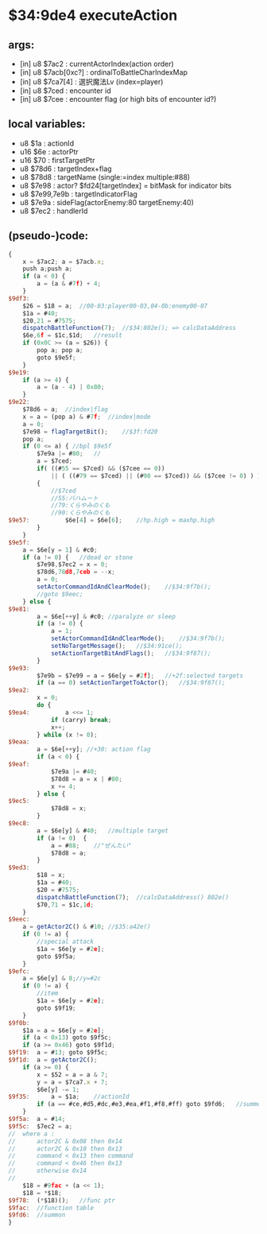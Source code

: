 ﻿
# $34:9de4 executeAction

<summary></summary>

## args:
+ [in] u8 $7ac2 : currentActorIndex(action order)
+ [in] u8 $7acb[0xc?] : ordinalToBattleCharIndexMap
+ [in] u8 $7ca7[4] : 選択魔法Lv (index=player)
+ [in] u8 $7ced : encounter id
+ [in] u8 $7cee : encounter flag (or high bits of encounter id?)
## local variables:
+ u8 $1a : actionId
+ u16 $6e : actorPtr
+ u16 $70 : firstTargetPtr
+ u8 $78d6 : targetIndex+flag
+ u8 $78d8 : targetName (single:=index multiple:#88)
+ u8 $7e98 : actor? $fd24[targetIndex] = bitMask for indicator bits
+ u8 $7e99,7e9b : targetIndicatorFlag
+ u8 $7e9a : sideFlag(actorEnemy:80 targetEnemy:40)
+ u8 $7ec2 : handlerId
## (pseudo-)code:
```js
{
	x = $7ac2; a = $7acb.x;
	push a;push a;
	if (a < 0) {
		a = (a & #7f) + 4;
	}
$9df3:
	$26 = $18 = a;	//00-03:player00-03,04-0b:enemy00-07
	$1a = #40;
	$20,21 = #7575;
	dispatchBattleFunction(7);	//$34:802e(); => calcDataAddress
	$6e,6f = $1c,$1d;	//result
	if (0x0C >= (a = $26)) {
		pop a; pop a;
		goto $9e5f;
	}
$9e19:
	if (a >= 4) {
		a = (a - 4) | 0x80;
	}
$9e22:
	$78d6 = a;	//index|flag
	x = a = (pop a) & #7f;	//index|mode
	a = 0;
	$7e98 = flagTargetBit();	//$3f:fd20
	pop a;
	if (0 <= a) { //bpl $9e5f
		$7e9a |= #80;	//
		a = $7ced;
		if( ((#55 == $7ced) && ($7cee == 0))
			|| ( ((#79 == $7ced) || (#90 == $7ced)) && ($7cee != 0) ) )
		{
			//$7ced
			//55:バハムート
			//79:くらやみのくも
			//90:くらやみのくも
$9e57:			$6e[4] = $6e[6];	//hp.high = maxhp.high
		}
	}
$9e5f:
	a = $6e[y = 1] & #c0;
	if (a != 0) {	//dead or stone
		$7e98,$7ec2 = x = 0;
		$78d6,78d8,7ceb = --x;
		a = 0;
		setActorCommandIdAndClearMode();	//$34:9f7b();
		//goto $9eec;
	} else {
$9e81:
		a = $6e[++y] & #c0; //paralyze or sleep
		if (a != 0) {
			a = 1;
			setActorCommandIdAndClearMode();	//$34:9f7b();
			setNoTargetMessage();	//$34:91ce();
			setActionTargetBitAndFlags();	//$34:9f87();
		}
$9e93:
		$7e9b = $7e99 = a = $6e[y = #2f];	//+2f:selected targets
		if (a == 0) setActionTargetToActor();	//$34:9f87();
$9ea2:
		x = 0;
		do {
$9ea4:			a <<= 1;
			if (carry) break;
			x++;
		} while (x != 0);
$9eaa:
		a = $6e[++y]; //+30: action flag
		if (a < 0) {
$9eaf:
			$7e9a |= #40;
			$78d8 = a = x | #80;
			x += 4;
		} else {
$9ec5:
			$78d8 = x;
		}
$9ec8:
		a = $6e[y] & #40;	//multiple target
		if (a != 0)  {
			a = #88;	//"ぜんたい"
			$78d8 = a;
		}
$9ed3:
		$18 = x;
		$1a = #40;
		$20 = #7575;
		dispatchBattleFunction(7);	//calcDataAddress() 802e()
		$70,71 = $1c,1d;
	}
$9eec:
	a = getActor2C() & #10;	//$35:a42e()
	if (0 != a) {
		//special attack
		$1a = $6e[y = #2e];
		goto $9f5a;
	}
$9efc:
	a = $6e[y] & 8;//y=#2c
	if (0 != a) {
		//item
		$1a = $6e[y = #2e];
		goto $9f19;
	}
$9f0b:
	$1a = a = $6e[y = #2e];
	if (a < 0x13) goto $9f5c;
	if (a >= 0x46) goto $9f1d;
$9f19:	a = #13; goto $9f5c;
$9f1d:	a = getActor2C();
	if (a >= 0) {
		x = $52 = a = a & 7;
		y = a = $7ca7.x + 7;
		$6e[y] -= 1;
$9f35:		a = $1a;	//actionId
		if (a == #ce,#d5,#dc,#e3,#ea,#f1,#f8,#ff) goto $9fd6;	//summon
	}
$9f5a:	a = #14;
$9f5c:	$7ec2 = a;	
//	where a : 
//		actor2C & 0x08 then 0x14
//		actor2C & 0x10 then 0x13
//		command < 0x13 then command
//		command < 0x46 then 0x13
//		otherwise 0x14
//
	$18 = #9fac + (a << 1);
	$18 = *$18;
$9f78:	(*$18)();	//func ptr
$9fac:	//function table
$9fd6:	//summon
}
```




